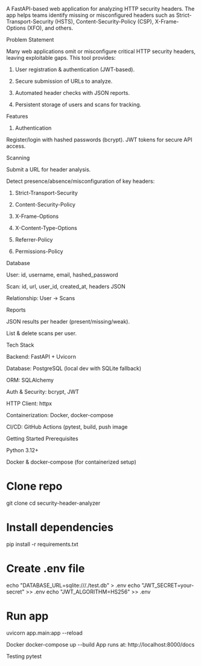 A FastAPI-based web application for analyzing HTTP security headers.
The app helps teams identify missing or misconfigured headers such as Strict-Transport-Security (HSTS), Content-Security-Policy (CSP), X-Frame-Options (XFO), and others.

 Problem Statement

Many web applications omit or misconfigure critical HTTP security headers, leaving exploitable gaps. This tool provides:

1) User registration & authentication (JWT-based).

2) Secure submission of URLs to analyze.

3) Automated header checks with JSON reports.

4) Persistent storage of users and scans for tracking.

Features

1) Authentication

Register/login with hashed passwords (bcrypt).
JWT tokens for secure API access.

Scanning

 Submit a URL for header analysis.

 Detect presence/absence/misconfiguration of key headers:

1) Strict-Transport-Security

2) Content-Security-Policy

3) X-Frame-Options

4) X-Content-Type-Options

5) Referrer-Policy

6) Permissions-Policy


Database

User: id, username, email, hashed_password

Scan: id, url, user_id, created_at, headers JSON

Relationship: User → Scans

Reports

JSON results per header (present/missing/weak).

List & delete scans per user.



Tech Stack

Backend: FastAPI + Uvicorn

Database: PostgreSQL (local dev with SQLite fallback)

ORM: SQLAlchemy

Auth & Security: bcrypt, JWT

HTTP Client: httpx

Containerization: Docker, docker-compose

CI/CD: GitHub Actions (pytest, build, push image


Getting Started
Prerequisites

Python 3.12+

Docker & docker-compose (for containerized setup)

# Clone repo
git clone <repo-url>
cd security-header-analyzer

# Install dependencies
pip install -r requirements.txt

# Create .env file
echo "DATABASE_URL=sqlite:///./test.db" > .env
echo "JWT_SECRET=your-secret" >> .env
echo "JWT_ALGORITHM=HS256" >> .env

# Run app
uvicorn app.main:app --reload

Docker
docker-compose up --build
App runs at: http://localhost:8000/docs

Testing
pytest
